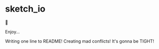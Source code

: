 # sketch_io

:tada:

Enjoy… 

Writing one line to README! Creating mad conflicts! It's gonna be TIGHT!

